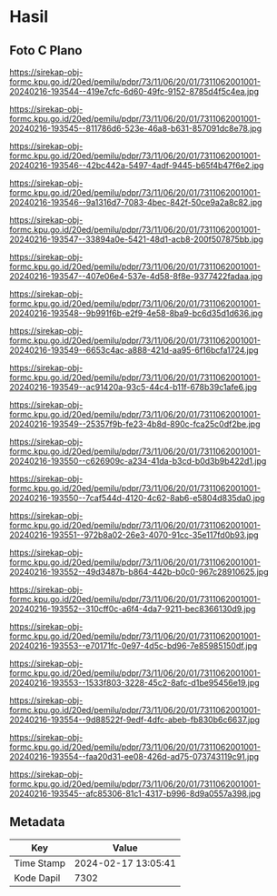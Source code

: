 # Hasil

## Foto C Plano

https://sirekap-obj-formc.kpu.go.id/20ed/pemilu/pdpr/73/11/06/20/01/7311062001001-20240216-193544--419e7cfc-6d60-49fc-9152-8785d4f5c4ea.jpg

https://sirekap-obj-formc.kpu.go.id/20ed/pemilu/pdpr/73/11/06/20/01/7311062001001-20240216-193545--811786d6-523e-46a8-b631-857091dc8e78.jpg

https://sirekap-obj-formc.kpu.go.id/20ed/pemilu/pdpr/73/11/06/20/01/7311062001001-20240216-193546--42bc442a-5497-4adf-9445-b65f4b47f6e2.jpg

https://sirekap-obj-formc.kpu.go.id/20ed/pemilu/pdpr/73/11/06/20/01/7311062001001-20240216-193546--9a1316d7-7083-4bec-842f-50ce9a2a8c82.jpg

https://sirekap-obj-formc.kpu.go.id/20ed/pemilu/pdpr/73/11/06/20/01/7311062001001-20240216-193547--33894a0e-5421-48d1-acb8-200f507875bb.jpg

https://sirekap-obj-formc.kpu.go.id/20ed/pemilu/pdpr/73/11/06/20/01/7311062001001-20240216-193547--407e06e4-537e-4d58-8f8e-9377422fadaa.jpg

https://sirekap-obj-formc.kpu.go.id/20ed/pemilu/pdpr/73/11/06/20/01/7311062001001-20240216-193548--9b991f6b-e2f9-4e58-8ba9-bc6d35d1d636.jpg

https://sirekap-obj-formc.kpu.go.id/20ed/pemilu/pdpr/73/11/06/20/01/7311062001001-20240216-193549--6653c4ac-a888-421d-aa95-6f16bcfa1724.jpg

https://sirekap-obj-formc.kpu.go.id/20ed/pemilu/pdpr/73/11/06/20/01/7311062001001-20240216-193549--ac91420a-93c5-44c4-b11f-678b39c1afe6.jpg

https://sirekap-obj-formc.kpu.go.id/20ed/pemilu/pdpr/73/11/06/20/01/7311062001001-20240216-193549--25357f9b-fe23-4b8d-890c-fca25c0df2be.jpg

https://sirekap-obj-formc.kpu.go.id/20ed/pemilu/pdpr/73/11/06/20/01/7311062001001-20240216-193550--c626909c-a234-41da-b3cd-b0d3b9b422d1.jpg

https://sirekap-obj-formc.kpu.go.id/20ed/pemilu/pdpr/73/11/06/20/01/7311062001001-20240216-193550--7caf544d-4120-4c62-8ab6-e5804d835da0.jpg

https://sirekap-obj-formc.kpu.go.id/20ed/pemilu/pdpr/73/11/06/20/01/7311062001001-20240216-193551--972b8a02-26e3-4070-91cc-35e117fd0b93.jpg

https://sirekap-obj-formc.kpu.go.id/20ed/pemilu/pdpr/73/11/06/20/01/7311062001001-20240216-193552--49d3487b-b864-442b-b0c0-967c28910625.jpg

https://sirekap-obj-formc.kpu.go.id/20ed/pemilu/pdpr/73/11/06/20/01/7311062001001-20240216-193552--310cff0c-a6f4-4da7-9211-bec8366130d9.jpg

https://sirekap-obj-formc.kpu.go.id/20ed/pemilu/pdpr/73/11/06/20/01/7311062001001-20240216-193553--e70171fc-0e97-4d5c-bd96-7e85985150df.jpg

https://sirekap-obj-formc.kpu.go.id/20ed/pemilu/pdpr/73/11/06/20/01/7311062001001-20240216-193553--1533f803-3228-45c2-8afc-d1be95456e19.jpg

https://sirekap-obj-formc.kpu.go.id/20ed/pemilu/pdpr/73/11/06/20/01/7311062001001-20240216-193554--9d88522f-9edf-4dfc-abeb-fb830b6c6637.jpg

https://sirekap-obj-formc.kpu.go.id/20ed/pemilu/pdpr/73/11/06/20/01/7311062001001-20240216-193554--faa20d31-ee08-426d-ad75-073743119c91.jpg

https://sirekap-obj-formc.kpu.go.id/20ed/pemilu/pdpr/73/11/06/20/01/7311062001001-20240216-193545--afc85306-81c1-4317-b996-8d9a0557a398.jpg


## Metadata

| Key        | Value               |
| ---------- | ------------------- |
| Time Stamp | 2024-02-17 13:05:41 |
| Kode Dapil | 7302                |



